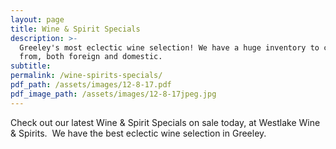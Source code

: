 ```yaml
---
layout: page
title: Wine & Spirit Specials
description: >-
  Greeley's most eclectic wine selection! We have a huge inventory to choose
  from, both foreign and domestic.
subtitle:
permalink: /wine-spirits-specials/
pdf_path: /assets/images/12-8-17.pdf
pdf_image_path: /assets/images/12-8-17jpeg.jpg
---
```



Check out our latest Wine & Spirit Specials on sale today, at Westlake Wine & Spirits.  We have the best eclectic wine selection in Greeley.
